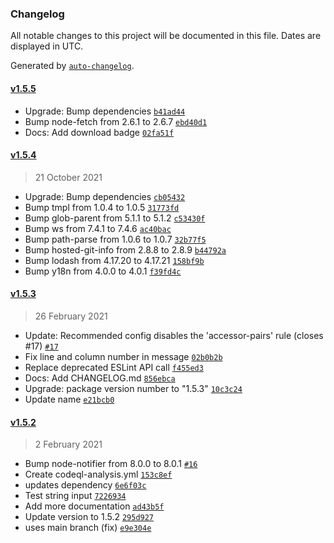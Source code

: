 ### Changelog

All notable changes to this project will be documented in this file. Dates are displayed in UTC.

Generated by [`auto-changelog`](https://github.com/CookPete/auto-changelog).

#### [v1.5.5](https://github.com/zeitport/eslint-plugin-json-es/compare/v1.5.4...v1.5.5)

- Upgrade: Bump dependencies [`b41ad44`](https://github.com/zeitport/eslint-plugin-json-es/commit/b41ad4497b26a75605efdb71847154eee54f793a)
- Bump node-fetch from 2.6.1 to 2.6.7 [`ebd40d1`](https://github.com/zeitport/eslint-plugin-json-es/commit/ebd40d1cedd0b2df15586c817600cf5bac8aec9e)
- Docs: Add download badge [`02fa51f`](https://github.com/zeitport/eslint-plugin-json-es/commit/02fa51f06ca9de080a1a7cd6daf4348471748a8c)

#### [v1.5.4](https://github.com/zeitport/eslint-plugin-json-es/compare/v1.5.3...v1.5.4)

> 21 October 2021

- Upgrade: Bump dependencies [`cb05432`](https://github.com/zeitport/eslint-plugin-json-es/commit/cb05432d832677dd20e023c1fd1902eca44df980)
- Bump tmpl from 1.0.4 to 1.0.5 [`31773fd`](https://github.com/zeitport/eslint-plugin-json-es/commit/31773fd88bbd265fe5f7a6f9c98720f0c1200b18)
- Bump glob-parent from 5.1.1 to 5.1.2 [`c53430f`](https://github.com/zeitport/eslint-plugin-json-es/commit/c53430f183ffb3dcd7e61fd3a4750f5c07211c7c)
- Bump ws from 7.4.1 to 7.4.6 [`ac40bac`](https://github.com/zeitport/eslint-plugin-json-es/commit/ac40bacedbf15ff70ffe5752df3025e163e32f4b)
- Bump path-parse from 1.0.6 to 1.0.7 [`32b77f5`](https://github.com/zeitport/eslint-plugin-json-es/commit/32b77f53811ce75988bd9e235f9e6d1fa47cf317)
- Bump hosted-git-info from 2.8.8 to 2.8.9 [`b44792a`](https://github.com/zeitport/eslint-plugin-json-es/commit/b44792a2e75778830c886548e95693c43f8d1396)
- Bump lodash from 4.17.20 to 4.17.21 [`158bf9b`](https://github.com/zeitport/eslint-plugin-json-es/commit/158bf9ba3427e58a19ee7c5cc45b2737921e6d59)
- Bump y18n from 4.0.0 to 4.0.1 [`f39fd4c`](https://github.com/zeitport/eslint-plugin-json-es/commit/f39fd4c5eae81408c2b6911890dc393a56c794fc)

#### [v1.5.3](https://github.com/zeitport/eslint-plugin-json-es/compare/v1.5.2...v1.5.3)

> 26 February 2021

- Update: Recommended config disables the 'accessor-pairs' rule (closes #17) [`#17`](https://github.com/zeitport/eslint-plugin-json-es/issues/17)
- Fix line and column number in message [`02b0b2b`](https://github.com/zeitport/eslint-plugin-json-es/commit/02b0b2b4c487bc3d2ec603e6e5db26ae5b5f2162)
- Replace deprecated ESLint API call [`f455ed3`](https://github.com/zeitport/eslint-plugin-json-es/commit/f455ed3314963fbd11e873d71454ca7540dcd9e3)
- Docs: Add CHANGELOG.md [`856ebca`](https://github.com/zeitport/eslint-plugin-json-es/commit/856ebcac9a6313e8fdaedb0b7321590cbd4db29a)
- Upgrade: package version number to "1.5.3" [`10c3c24`](https://github.com/zeitport/eslint-plugin-json-es/commit/10c3c24ed517ac748734f21b4feba810ade8aa7c)
- Update name [`e21bcb0`](https://github.com/zeitport/eslint-plugin-json-es/commit/e21bcb04a9d11c430c0157dcf32f17364035e4f4)

#### [v1.5.2](https://github.com/zeitport/eslint-plugin-json-es/compare/v1.5.1...v1.5.2)

> 2 February 2021

- Bump node-notifier from 8.0.0 to 8.0.1 [`#16`](https://github.com/zeitport/eslint-plugin-json-es/pull/16)
- Create codeql-analysis.yml [`153c8ef`](https://github.com/zeitport/eslint-plugin-json-es/commit/153c8efe48adc8e4e2d5efd19414d58f7b305226)
- updates dependency [`6e6f03c`](https://github.com/zeitport/eslint-plugin-json-es/commit/6e6f03c201d8314e4c65b1c2187d8dab0b715127)
- Test string input [`7226934`](https://github.com/zeitport/eslint-plugin-json-es/commit/722693400ae48b933f7c3cc7ef442e72bab7e988)
- Add more documentation [`ad43b5f`](https://github.com/zeitport/eslint-plugin-json-es/commit/ad43b5fe08f8f6ef0dc5bed7ed1d054849d5d7c9)
- Update version to 1.5.2 [`295d927`](https://github.com/zeitport/eslint-plugin-json-es/commit/295d92728def57ef759a01ef566bb1fa4174f3b5)
- uses main branch (fix) [`e9e304e`](https://github.com/zeitport/eslint-plugin-json-es/commit/e9e304e53daeabb6902017d66701330f345709e0)
